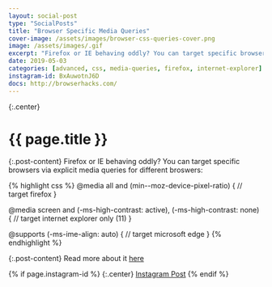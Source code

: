 ```yaml
---
layout: social-post
type: "SocialPosts"
title: "Browser Specific Media Queries"
cover-image: /assets/images/browser-css-queries-cover.png
image: /assets/images/.gif
excerpt: "Firefox or IE behaving oddly? You can target specific browsers via explicit media queries for different broswers."
date: 2019-05-03
categories: [advanced, css, media-queries, firefox, internet-explorer]
instagram-id: BxAuwotnJ6D
docs: http://browserhacks.com/
---
```

{:.center}
# {{ page.title }}

{:.post-content}
Firefox or IE behaving oddly? You can target specific browsers via explicit media queries for different broswers:

{% highlight css %}
@media all and (min--moz-device-pixel-ratio) {
  // target firefox
}

@media screen and (-ms-high-contrast: active), (-ms-high-contrast: none) { 
  // target internet explorer only (11)
}

@supports (-ms-ime-align: auto) {
  // target microsoft edge
}
{% endhighlight %}

{:.post-content}
Read more about it <a href="{{page.docs}}" target="_blank">here</a>

{% if page.instagram-id %}
{:.center}
<a class="insta-link" href="https://www.instagram.com/p/{{page.instagram-id}}" target="_blank">Instagram Post</a>
{% endif %}
